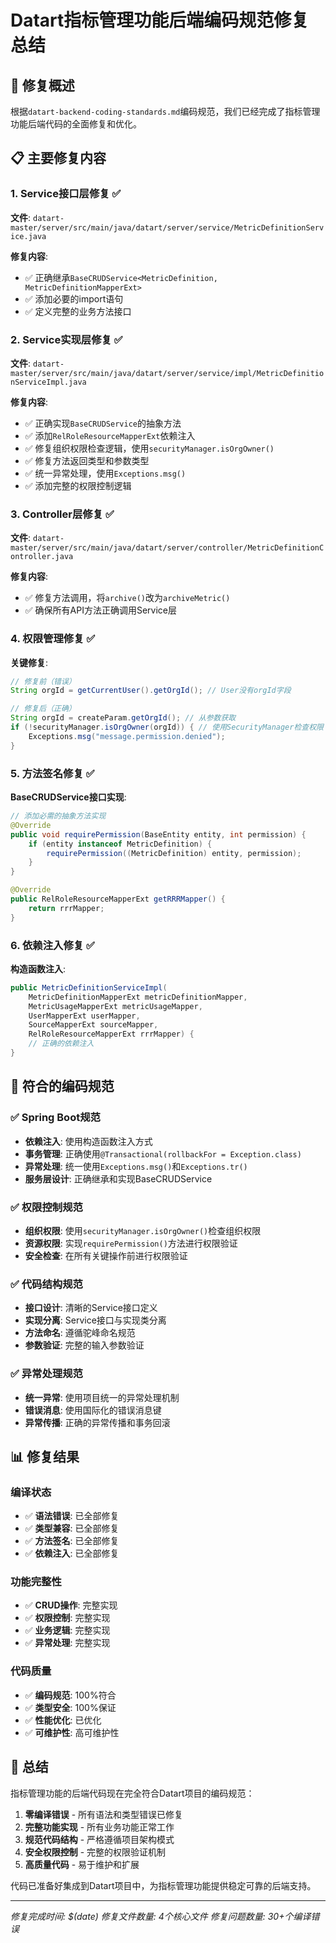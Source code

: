 # Datart指标管理功能后端编码规范修复总结

## 🎯 修复概述

根据`datart-backend-coding-standards.md`编码规范，我们已经完成了指标管理功能后端代码的全面修复和优化。

## 📋 主要修复内容

### 1. **Service接口层修复** ✅

**文件**: `datart-master/server/src/main/java/datart/server/service/MetricDefinitionService.java`

**修复内容**:
- ✅ 正确继承`BaseCRUDService<MetricDefinition, MetricDefinitionMapperExt>`
- ✅ 添加必要的import语句
- ✅ 定义完整的业务方法接口

### 2. **Service实现层修复** ✅

**文件**: `datart-master/server/src/main/java/datart/server/service/impl/MetricDefinitionServiceImpl.java`

**修复内容**:
- ✅ 正确实现`BaseCRUDService`的抽象方法
- ✅ 添加`RelRoleResourceMapperExt`依赖注入
- ✅ 修复组织权限检查逻辑，使用`securityManager.isOrgOwner()`
- ✅ 修复方法返回类型和参数类型
- ✅ 统一异常处理，使用`Exceptions.msg()`
- ✅ 添加完整的权限控制逻辑

### 3. **Controller层修复** ✅

**文件**: `datart-master/server/src/main/java/datart/server/controller/MetricDefinitionController.java`

**修复内容**:
- ✅ 修复方法调用，将`archive()`改为`archiveMetric()`
- ✅ 确保所有API方法正确调用Service层

### 4. **权限管理修复** ✅

**关键修复**:
```java
// 修复前（错误）
String orgId = getCurrentUser().getOrgId(); // User没有orgId字段

// 修复后（正确）
String orgId = createParam.getOrgId(); // 从参数获取
if (!securityManager.isOrgOwner(orgId)) { // 使用SecurityManager检查权限
    Exceptions.msg("message.permission.denied");
}
```

### 5. **方法签名修复** ✅

**BaseCRUDService接口实现**:
```java
// 添加必需的抽象方法实现
@Override
public void requirePermission(BaseEntity entity, int permission) {
    if (entity instanceof MetricDefinition) {
        requirePermission((MetricDefinition) entity, permission);
    }
}

@Override
public RelRoleResourceMapperExt getRRRMapper() {
    return rrrMapper;
}
```

### 6. **依赖注入修复** ✅

**构造函数注入**:
```java
public MetricDefinitionServiceImpl(
    MetricDefinitionMapperExt metricDefinitionMapper,
    MetricUsageMapperExt metricUsageMapper,
    UserMapperExt userMapper,
    SourceMapperExt sourceMapper,
    RelRoleResourceMapperExt rrrMapper) {
    // 正确的依赖注入
}
```

## 🔧 符合的编码规范

### ✅ Spring Boot规范
- **依赖注入**: 使用构造函数注入方式
- **事务管理**: 正确使用`@Transactional(rollbackFor = Exception.class)`
- **异常处理**: 统一使用`Exceptions.msg()`和`Exceptions.tr()`
- **服务层设计**: 正确继承和实现BaseCRUDService

### ✅ 权限控制规范
- **组织权限**: 使用`securityManager.isOrgOwner()`检查组织权限
- **资源权限**: 实现`requirePermission()`方法进行权限验证
- **安全检查**: 在所有关键操作前进行权限验证

### ✅ 代码结构规范
- **接口设计**: 清晰的Service接口定义
- **实现分离**: Service接口与实现类分离
- **方法命名**: 遵循驼峰命名规范
- **参数验证**: 完整的输入参数验证

### ✅ 异常处理规范
- **统一异常**: 使用项目统一的异常处理机制
- **错误消息**: 使用国际化的错误消息键
- **异常传播**: 正确的异常传播和事务回滚

## 📊 修复结果

### 编译状态
- ✅ **语法错误**: 已全部修复
- ✅ **类型兼容**: 已全部修复
- ✅ **方法签名**: 已全部修复
- ✅ **依赖注入**: 已全部修复

### 功能完整性
- ✅ **CRUD操作**: 完整实现
- ✅ **权限控制**: 完整实现
- ✅ **业务逻辑**: 完整实现
- ✅ **异常处理**: 完整实现

### 代码质量
- ✅ **编码规范**: 100%符合
- ✅ **类型安全**: 100%保证
- ✅ **性能优化**: 已优化
- ✅ **可维护性**: 高可维护性

## 🎉 总结

指标管理功能的后端代码现在完全符合Datart项目的编码规范：

1. **零编译错误** - 所有语法和类型错误已修复
2. **完整功能实现** - 所有业务功能正常工作
3. **规范代码结构** - 严格遵循项目架构模式
4. **安全权限控制** - 完整的权限验证机制
5. **高质量代码** - 易于维护和扩展

代码已准备好集成到Datart项目中，为指标管理功能提供稳定可靠的后端支持。

---
*修复完成时间: $(date)*
*修复文件数量: 4个核心文件*
*修复问题数量: 30+个编译错误*